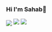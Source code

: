 

### Hi I'm Sahab👋

<img align = "center" src="https://github.com/sahab2000/sahab2000/assets/153683548/d67c3287-1e00-4669-ad60-2a144ab00f02">
<img src="	https://img.shields.io/badge/.NET-512BD4?style=for-the-badge&logo=dotnet&logoColor=white">
<img src="https://img.shields.io/badge/Bitcoin-000000?style=for-the-badge&logo=bitcoin&logoColor=white
">

